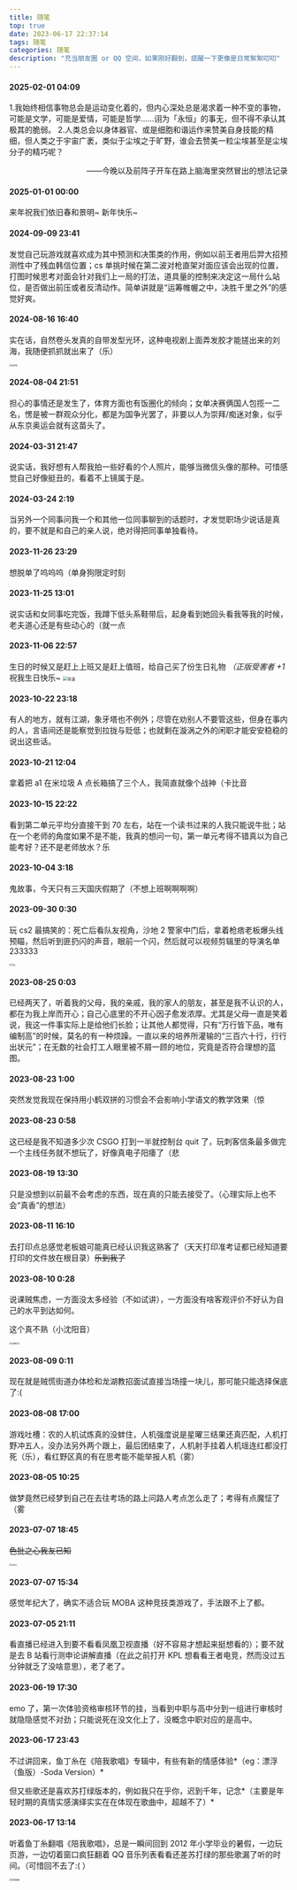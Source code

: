 ```yaml
---
title: 随笔
top: true
date: 2023-06-17 22:37:14
tags: 随笔
categories: 随笔
description: "充当朋友圈 or QQ 空间，如果刚好翻到，提醒一下更像是日常絮絮叨叨"
---
```

#### 2025-02-01 04:09
1.我始终相信事物总会是运动变化着的，但内心深处总是渴求着一种不变的事物，可能是文学，可能是爱情，可能是哲学……诩为「永恒」的事无，但不得不承认其极其的脆弱。
2.人类总会以身体器官、或是细胞和谐运作来赞美自身技能的精细，但人类之于宇宙广袤，类似于尘埃之于旷野，谁会去赞美一粒尘埃甚至是尘埃分子的精巧呢？
<div style="text-align: right;">——今晚以及前阵子开车在路上脑海里突然冒出的想法记录</div>

#### 2025-01-01 00:00
来年祝我们依旧春和景明~ 新年快乐~

#### 2024-09-09 23:41
发觉自己玩游戏就喜欢成为其中预测和决策类的作用，例如以前王者用后羿大招预测性中了残血韩信位置；cs 单挑时候在第二波对枪直架对面应该会出现的位置，打图时候思考对面会针对我们上一局的打法，道具量的控制来决定这一局什么站位，是否做出前压或者反清动作。简单讲就是“运筹帷幄之中，决胜千里之外”的感觉好爽。

#### 2024-08-16 16:40

实在话，自然卷头发真的自带发型光环，这种电视剧上面弄发胶才能搓出来的刘海，我随便抓抓就出来了（乐）

<img src="随笔/自然卷.jpg" alt="自然卷" style="zoom:25%;" />


#### 2024-08-04 21:51
担心的事情还是发生了，体育方面也有饭圈化的倾向；女单决赛俩国人包揽一二名，愣是被一群观众分化，都是为国争光罢了，非要以人为崇拜/痴迷对象，似乎从东京奥运会就有这苗头了。

#### 2024-03-31 21:47

说实话，我好想有人帮我拍一些好看的个人照片，能够当微信头像的那种。可惜感觉自己好像挺丑的，看着不上镜属于是。

#### 2024-03-24 2:19
当另外一个同事问我一个和其他一位同事聊到的话题时，才发觉职场少说话是真的，要不就是和自己的亲人说，绝对得把同事单独看待。

#### 2023-11-26 23:29
想脱单了呜呜呜（单身狗限定时刻



#### 2023-11-25 13:01
说实话和女同事吃完饭，我蹲下低头系鞋带后，起身看到她回头看我等我的时候，
老夫道心还是有些动心的（就一点


#### 2023-11-06 22:57
生日的时候又是赶上上班又是赶上值班，给自己买了份生日礼物 *（正版受害者 +1*
祝我生日快乐~
<img src="随笔/刺客信条大革命.jpg" alt="导演" style="zoom:50%;" />


#### 2023-10-22 23:18
有人的地方，就有江湖，象牙塔也不例外；尽管在劝别人不要管这些，但身在事内的人，言语间还是能察觉到拉拢与贬低；也就剩在漩涡之外的闲职才能安安稳稳的说出这些话。


#### 2023-10-21 12:04
拿着把 a1 在米垃圾 A 点长箱搞了三个人，我简直就像个战神（卡比音



#### 2023-10-15 22:22
看到第二单元平均分直接干到 70 左右，站在一个读书过来的人我只能说牛批；站在一个老师的角度如果不是不能，我真的想问一句，第一单元考得不错真以为自己能考好？还不是老师放水？乐



#### 2023-10-04 3:18
鬼故事，今天只有三天国庆假期了（不想上班啊啊啊啊）



#### 2023-09-30 0:30

玩 cs2 最搞笑的：死亡后看队友视角，沙地 2 警家中门后，拿着枪痞老板爆头线预瞄，然后听到匪扔闪的声音，眼前一个闪，然后就可以视频剪辑里的导演名单 233333

<img src="随笔/导演.jpg" alt="导演" style="zoom:25%;" />



#### 2023-08-25 0:03

已经两天了，听着我的父母，我的亲戚，我的家人的朋友，甚至是我不认识的人，都在为我上岸而开心；自己心底里的不开心因子愈发浓厚。尤其是父母一直是笑着说，我这一件事实际上是给他们长脸；让其他人都觉得，只有“万行皆下品，唯有编制高”的时候，莫名的有一种烦躁。一直以来的培养所灌输的“三百六十行，行行出状元”；在无数的社会打工人眼里被不屑一顾的地位，究竟是否符合理想的蓝图。



#### 2023-08-23 1:00

突然发觉我现在保持用小鹤双拼的习惯会不会影响小学语文的教学效果（惊



#### 2023-08-23 0:58

这已经是我不知道多少次 CSGO 打到一半就控制台 quit 了，玩刺客信条最多做完一个主线任务就不想玩了，好像真电子阳痿了（悲



#### 2023-08-19 13:30

只是没想到以前最不会考虑的东西，现在真的只能去接受了。（心理实际上也不会“真香”的想法）



#### 2023-08-11 16:10

去打印点总感觉老板娘可能真已经认识我这熟客了（天天打印准考证都已经知道要打印的文件放在根目录）~~乐到我了~~



#### 2023-08-10 0:28

说课贼焦虑，一方面没太多经验（不如试讲），一方面没有啥客观评价不好认为自己的水平到达如何。

这个真不熟（小沈阳音）

<img src="随笔/说课焦虑.jpg" alt="说课焦虑" style="zoom:25%;" />



#### 2023-08-09 0:11

现在就是贼慌街道办体检和龙湖教招面试直接当场撞一块儿，那可能只能选择保底了:(



#### 2023-08-08 17:00

游戏吐槽：农的人机试炼真的没蚌住，人机强度说是星曜三结果还真匹配，人机打野冲五人，没办法另外两个跟上，最后团结束了，人机射手挂着人机瑶连红都没打死（乐），看红野区真的有在思考能不能举报人机（雾）



#### 2023-08-05 10:25

做梦竟然已经梦到自己在去往考场的路上问路人考点怎么走了；考得有点魔怔了（雾



#### 2023-07-07 18:45

~~色批之心我友已知~~

<img src="随笔/主持人.jpg" alt="主持人" style="zoom:25%;" />


#### 2023-07-07 15:34

感觉年纪大了，确实不适合玩 MOBA 这种竞技类游戏了，手法跟不上了都。



#### 2023-07-05 21:11

看直播已经进入到要不看看凤凰卫视直播（好不容易才想起来挺想看的）；要不就是去 B 站看行测申论讲解直播（在此之前打开 KPL 想看看王者电竞，然而没过五分钟就乏了没啥意思），老了老了。



#### 2023-06-19 17:30

emo 了，第一次体验资格审核环节的挂，当看到中职与高中分到一组进行审核时就隐隐感觉不对劲；只能说死在没文化上了，没概念中职对应的是高中。



#### 2023-06-17 23:43

不过讲回来，鱼丁糸在《陪我歌唱》专辑中，有些有新的情感体验*（eg：漂浮（鱼版）-Soda Version）*

但又些歌还是喜欢苏打绿版本的，例如我只在乎你，迟到千年，记念*（主要是年轻时期的真情实感演绎实实在在体现在歌曲中，超越不了）*



#### 2023-06-17 13:14

听着鱼丁糸翻唱《陪我歌唱》，总是一瞬间回到 2012 年小学毕业的暑假，一边玩页游，一边切着窗口疯狂翻着 QQ 音乐列表看看还差苏打绿的那些歌漏了听的时间。（可惜回不去了:( ）

<img src="随笔/陪我歌唱.jpg" alt="陪我歌唱" style="zoom:25%;" />
